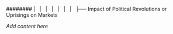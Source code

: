 ######## |   |   |   |   |   |   |   ├── Impact of Political Revolutions or Uprisings on Markets

*Add content here*